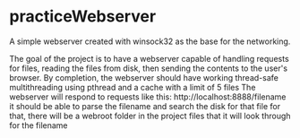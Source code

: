 # practiceWebserver
A simple webserver created with winsock32 as the base for the networking. 

The goal of the project is to have a webserver capable of handling requests for files, reading the files from disk, then sending the contents to the user's browser.
By completion, the webserver should have working thread-safe multithreading using pthread and a cache with a limit of 5 files
The webserver will respond to requests like this: http://localhost:8888/filename
it should be able to parse the filename and search the disk for that file
for that, there will be a webroot folder in the project files that it will look through for the filename
